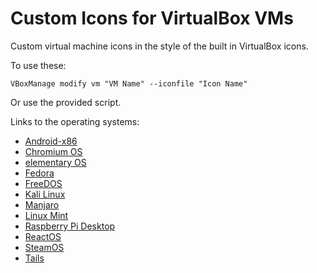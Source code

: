 # Custom Icons for VirtualBox VMs

Custom virtual machine icons in the style of the built in VirtualBox icons.

To use these:

	VBoxManage modify vm "VM Name" --iconfile "Icon Name"

Or use the provided script.

Links to the operating systems:

- [Android-x86](android-x86.org)
- [Chromium OS](chromium.org/chromium-os)
- [elementary OS](elementary.io)
- [Fedora](getfedora.org)
- [FreeDOS](freedos.org)
- [Kali Linux](kali.org)
- [Manjaro](manjaro.org)
- [Linux Mint](linuxmint.com)
- [Raspberry Pi Desktop](raspberrypi.org/downloads/raspberry-pi-desktop/)
- [ReactOS](reactos.org)
- [SteamOS](store.steampowered.com/steamos)
- [Tails](tails.boum.org)
